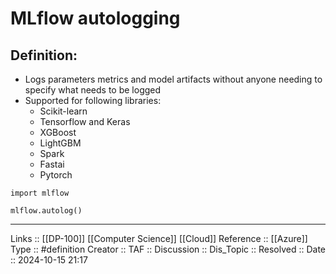 # MLflow autologging

## Definition:

- Logs parameters metrics and model artifacts without anyone needing to specify what needs to be logged
- Supported for following libraries:
	- Scikit-learn
	- Tensorflow and Keras
	- XGBoost
	- LightGBM
	- Spark
	- Fastai
	- Pytorch
```
import mlflow

mlflow.autolog()
```
---
Links :: [[DP-100]] [[Computer Science]] [[Cloud]]
Reference ::  [[Azure]]
Type :: #definition
Creator ::
TAF ::
Discussion ::
Dis_Topic :: 
Resolved ::
Date :: 2024-10-15 21:17